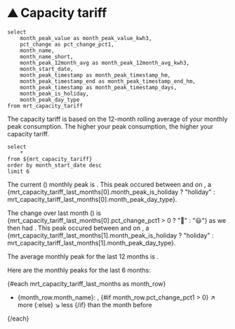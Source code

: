 # ⛰️ Capacity tariff

```mrt_capacity_tariff
select
    month_peak_value as month_peak_value_kwh3,
    pct_change as pct_change_pct1,
    month_name,
    month_name_short,
    month_peak_12month_avg as month_peak_12month_avg_kwh3,
    month_start_date,
    month_peak_timestamp as month_peak_timestamp_hm,
    month_peak_timestamp_end as month_peak_timestamp_end_hm,
    month_peak_timestamp as month_peak_timestamp_days,
    month_peak_is_holiday,
    month_peak_day_type
from mrt_capacity_tariff
```

The capacity tariff is based on the 12-month rolling average of your monthly peak consumption. The higher your peak consumption, the higher your capacity tariff.

<Chart data={mrt_capacity_tariff} x=month_start_date title="Month peak value evolution" yAxisTitle="peak" xAxisTitle="month">
    <Bar y=month_peak_value_kwh3 />
    <Line y=month_peak_12month_avg_kwh3 name="Rolling average" />
</Chart>

```mrt_capacity_tariff_last_months
select
    *
from ${mrt_capacity_tariff}
order by month_start_date desc
limit 6
```

The current (<Value data={mrt_capacity_tariff_last_months} column=month_name_short/>) monthly peak is **<Value data={mrt_capacity_tariff_last_months} column=month_peak_value_kwh3/>**.
This peak occured between <Value data={mrt_capacity_tariff_last_months} column=month_peak_timestamp_hm/> and <Value data={mrt_capacity_tariff_last_months} column=month_peak_timestamp_end_hm/> on <Value data={mrt_capacity_tariff_last_months} column=month_peak_timestamp_days />, a {mrt_capacity_tariff_last_months[0].month_peak_is_holiday ? "holiday" : mrt_capacity_tariff_last_months[0].month_peak_day_type}.

The change over last month (<Value data={mrt_capacity_tariff_last_months} column=month_name_short row=1/>) is **<Value data={mrt_capacity_tariff_last_months} column=pct_change_pct1/>** {mrt_capacity_tariff_last_months[0].pct_change_pct1 > 0 ? "🙁" : "😃"} as we then had <Value data={mrt_capacity_tariff_last_months} column=month_peak_value_kwh3 row=1/>.
This peak occured between <Value data={mrt_capacity_tariff_last_months} column=month_peak_timestamp_hm row=1/> and <Value data={mrt_capacity_tariff_last_months} column=month_peak_timestamp_end_hm row=1/> on <Value data={mrt_capacity_tariff_last_months} column=month_peak_timestamp_days row=1/>, a {mrt_capacity_tariff_last_months[1].month_peak_is_holiday ? "holiday" : mrt_capacity_tariff_last_months[1].month_peak_day_type}.

 The average monthly peak for the last 12 months is **<Value data={mrt_capacity_tariff_last_months} column=month_peak_12month_avg_kwh3/>**.

 Here are the monthly peaks for the last 6 months:

{#each mrt_capacity_tariff_last_months as month_row}

* {month_row.month_name}: <Value data={month_row} column=month_peak_value_kwh3 />, <Value data={month_row} column=pct_change_pct1 />
{#if month_row.pct_change_pct1 > 0}
↗️ more
{:else}
↘️ less
{/if}
than the month before

{/each}
